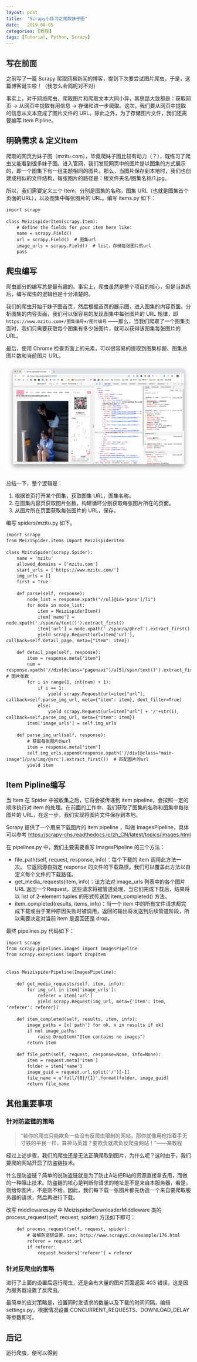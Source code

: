 ```yaml
---
layout: post
title:  "Scrapy小练习之爬取妹子图"
date:   2019-08-05
categories: [教程]
tags: [Tutorial, Python, Scrapy]
---
```



## 写在前面
之前写了一篇 Scrapy 爬取网易新闻的博客，提到下次要尝试图片爬虫，于是，这篇博客诞生啦！（我怎么会鸽呢对不对）

事实上，对于网络爬虫，爬取图片和爬取文本大同小异，其思路大致都是：获取网页 -> 从网页中提取有用信息 -> 存储和进一步爬取。这次，我们要从网页中提取的信息从文本变成了图片文件的 URL。除此之外，为了存储图片文件，我们还需要编写 Item Pipline。

## 明确需求 & 定义Item
爬取的网页为妹子图（mzitu.com），毕竟爬妹子图比较有动力（？），既练习了爬虫又能看到很多妹子图。进入官网，我们发现网页中的图片是以图集的方式展示的，即一个图集下有一组主题相同的图片。那么，当图片保存到本地时，我们也创建成相似的文件结构，每张图片的路径是：根文件夹名/图集名称/1.jpg。

所以，我们需要定义三个 Item，分别是图集的名称，图集 URL（也就是图集首个页面的URL），以及图集中每张图片的 URL。编写 items.py 如下：

```
import scrapy

class MeizispiderItem(scrapy.Item):
    # define the fields for your item here like:
    name = scrapy.Field()
    url = scrapy.Field()  # 图集url
    image_urls = scrapy.Field()  # list，存储每张图片的url
    pass
```

## 爬虫编写
爬虫部分的编写总是最有趣的。事实上，爬虫虽然是整个项目的核心，但是当熟练后，编写爬虫的逻辑也是十分清楚的。

我们的爬虫开始于妹子图首页，然后根据首页的展示图，进入图集的内容页面。分析图集的内容页面，我们可以很容易的发现图集中每张图片的 URL 规律，即 `https://www.mzitu.com+/图集编号+/图片编号` ——那么，当我们爬取了一个图集页面时，我们只需要获取每个图集有多少张图片，就可以获得该图集每张图片的 URL。

最后，使用 Chrome 检查页面上的元素，可以很容易的提取到图集标题、图集总图片数和当前图片 URL。

![不是去幼儿园的车](/imgs/20190805/1.png)

总结一下，整个逻辑是：
1. 根据首页打开某个图集，获取图集 URL，图集名称。
2. 在图集内容页获取图片张数，构建循环分别获取每张图片所在的页面。
3. 从图片所在页面获取每张图片的 URL，保存。

编写 spiders/mzitu.py 如下。

```
import scrapy
from MeiziSpider.items import MeizispiderItem

class MzituSpider(scrapy.Spider):
    name = 'mzitu'
    allowed_domains = ['mzitu.com']
    start_urls = ['https://www.mzitu.com/']
    img_urls = []
    first = True

    def parse(self, response):
        node_list = response.xpath("//ul[@id='pins']/li")
        for node in node_list:
            item = MeizispiderItem()
            item['name'] = node.xpath('./span/a/text()').extract_first()
            item['url'] = node.xpath('./span/a/@href').extract_first()
            yield scrapy.Request(url=item['url'], callback=self.detail_page, meta={"item": item})

    def detail_page(self, response):
        item = response.meta["item"]
        num = response.xpath('//div[@class="pagenavi"]/a[5]/span/text()').extract_first()  # 图片张数
        for i in range(1, int(num) + 1):
            if i == 1:
                yield scrapy.Request(url=item["url"], callback=self.parse_img_url, meta={"item": item}, dont_filter=True)
            else:
                yield scrapy.Request(url=item["url"] + '/'+str(i), callback=self.parse_img_url, meta={"item": item})
        item['image_urls'] = self.img_urls

    def parse_img_url(self, response):
        # 获取每张图片的url
        item = response.meta["item"]
        self.img_urls.append(response.xpath('//div[@class="main-image"]/p/a/img/@src').extract_first())  # 匹配图片的url
        yield item
```

## Item Pipline编写
当 Item 在 Spider 中被收集之后，它将会被传递到 item pipeline，会按照一定的顺序执行对 item 的处理。在前面的工作中，我们获取了图集的名称和图集中每张图片的 URL，在这一步，我们实现将图片文件保存到本地。

Scrapy 提供了一个用来下载图片的 item pipeline ，叫做 ImagesPipeline，具体可以参考
https://scrapy-chs.readthedocs.io/zh_CN/latest/topics/images.html

在 pipelines.py 中，我们主要需要重写 ImagesPipeline 的三个方法：

- file_path(self, request, response, info)：每个下载的 item 调用此方法一次。 它返回源自指定 response 的文件的下载路径。我们可以覆盖此方法以自定义每个文件的下载路径。
- get_media_requests(item, info)：该方法对 image_urls 列表中的各个图片 URL 返回一个Request，这些请求将被管道处理，当它们完成下载后，结果将以 list of 2-element tuples 的形式传送到 item_completed() 方法。
- item_completed(results, items, info)：当一个 item 中的所有文件请求都完成下载或由于某种原因失败时被调用，返回的输出将发送到后续管道阶段，所以需要决定对当前 item 是返回还是 drop。

最终 pipelines.py 代码如下：

```
import scrapy
from scrapy.pipelines.images import ImagesPipeline
from scrapy.exceptions import DropItem


class MeizispiderPipeline(ImagesPipeline):

    def get_media_requests(self, item, info):
        for img_url in item['image_urls']:
            referer = item['url']
            yield scrapy.Request(img_url, meta={'item': item, 'referer': referer})

    def item_completed(self, results, item, info):
        image_paths = [x['path'] for ok, x in results if ok]
        if not image_paths:
            raise DropItem("Item contains no images")
        return item

    def file_path(self, request, response=None, info=None):
        item = request.meta['item']
        folder = item['name']
        image_guid = request.url.split('/')[-1]
        file_name = u'full/{0}/{1}'.format(folder, image_guid)
        return file_name
```

## 其他重要事项
### 针对防盗链的策略
> “若你的爬虫只能欺负一些没有反爬虫限制的网站，那你就像用枪指着手无寸铁的平民一样，算神马英雄？要欺负就欺负反爬虫网站！”——某教程

经过上述步骤，我们的爬虫还是无法正确爬取到图片，为什么呢？这时由于，我们要爬的网站开启了防盗链技术。

什么是防盗链？简单的说防盗链就是为了防止A站把B站的资源直接拿去用，而做的一种阻止技术。防盗链的核心是判断你请求的地址是不是来自本服务器，若是，则给你图片，不是则不给。因此，我们每下载一张图片都先伪造一个来自要爬取服务器的请求，然后再进行下载。

改写 middlewares.py 中 MeizispiderDownloaderMiddleware 类的 process_request(self, request, spider) 方法如下即可：

```
    def process_request(self, request, spider):
        # 破解防盗链设置，see: http://www.scrapyd.cn/example/176.html
        referer = request.url
        if referer:
            request.headers['referer'] = referer

```

### 针对反爬虫的策略
进行了上面的设置后运行爬虫，还是会有大量的图片页面返回 403 错误，这是因为服务器设置了反爬虫。

最简单的应对策略是，设置同时发请求的数量以及下载的时间间隔，编辑 settings.py，根据情况设置 CONCURRENT_REQUESTS、DOWNLOAD_DELAY 等参数即可。

## 后记
运行爬虫，便可以得到

